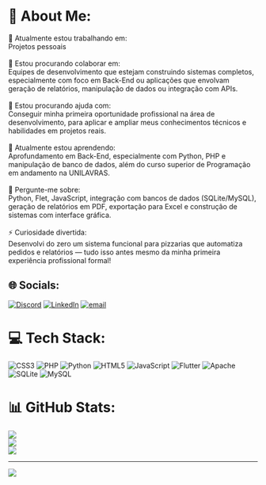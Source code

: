 # 💫 About Me:
🔭 Atualmente estou trabalhando em:<br>Projetos pessoais<br><br>👯 Estou procurando colaborar em:<br>Equipes de desenvolvimento que estejam construindo sistemas completos, especialmente com foco em Back-End ou aplicações que envolvam geração de relatórios, manipulação de dados ou integração com APIs.<br><br>🤝 Estou procurando ajuda com:<br>Conseguir minha primeira oportunidade profissional na área de desenvolvimento, para aplicar e ampliar meus conhecimentos técnicos e habilidades em projetos reais.<br><br>🌱 Atualmente estou aprendendo:<br>Aprofundamento em Back-End, especialmente com Python, PHP e manipulação de banco de dados, além do curso superior de Programação em andamento na UNILAVRAS.<br><br>💬 Pergunte-me sobre:<br>Python, Flet, JavaScript, integração com bancos de dados (SQLite/MySQL), geração de relatórios em PDF, exportação para Excel e construção de sistemas com interface gráfica.<br><br>⚡ Curiosidade divertida:<br>Desenvolvi do zero um sistema funcional para pizzarias que automatiza pedidos e relatórios — tudo isso antes mesmo da minha primeira experiência profissional formal!


## 🌐 Socials:
[![Discord](https://img.shields.io/badge/Discord-%237289DA.svg?logo=discord&logoColor=white)](https://discord.gg/412451231114723332) [![LinkedIn](https://img.shields.io/badge/LinkedIn-%230077B5.svg?logo=linkedin&logoColor=white)](https://linkedin.com/in/carlos-henrique-k-8b344b330) [![email](https://img.shields.io/badge/Email-D14836?logo=gmail&logoColor=white)](mailto:carloshenriquealvarenga36@gmail.com) 

# 💻 Tech Stack:
![CSS3](https://img.shields.io/badge/css3-%231572B6.svg?style=for-the-badge&logo=css3&logoColor=white) ![PHP](https://img.shields.io/badge/php-%23777BB4.svg?style=for-the-badge&logo=php&logoColor=white) ![Python](https://img.shields.io/badge/python-3670A0?style=for-the-badge&logo=python&logoColor=ffdd54) ![HTML5](https://img.shields.io/badge/html5-%23E34F26.svg?style=for-the-badge&logo=html5&logoColor=white) ![JavaScript](https://img.shields.io/badge/javascript-%23323330.svg?style=for-the-badge&logo=javascript&logoColor=%23F7DF1E) ![Flutter](https://img.shields.io/badge/Flutter-%2302569B.svg?style=for-the-badge&logo=Flutter&logoColor=white) ![Apache](https://img.shields.io/badge/apache-%23D42029.svg?style=for-the-badge&logo=apache&logoColor=white) ![SQLite](https://img.shields.io/badge/sqlite-%2307405e.svg?style=for-the-badge&logo=sqlite&logoColor=white) ![MySQL](https://img.shields.io/badge/mysql-4479A1.svg?style=for-the-badge&logo=mysql&logoColor=white)
# 📊 GitHub Stats:
![](https://github-readme-stats.vercel.app/api?username=77carlos71&theme=dark&hide_border=false&include_all_commits=false&count_private=false)<br/>
![](https://nirzak-streak-stats.vercel.app/?user=77carlos71&theme=dark&hide_border=false)<br/>
![](https://github-readme-stats.vercel.app/api/top-langs/?username=77carlos71&theme=dark&hide_border=false&include_all_commits=false&count_private=false&layout=compact)

---
[![](https://visitcount.itsvg.in/api?id=77carlos71&icon=0&color=12)](https://visitcount.itsvg.in)

<!-- Proudly created with GPRM ( https://gprm.itsvg.in ) -->